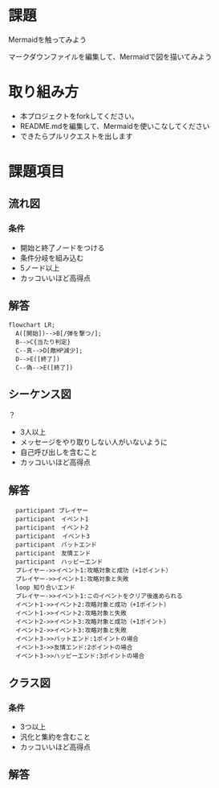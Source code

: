 # 課題
Mermaidを触ってみよう

マークダウンファイルを編集して、Mermaidで図を描いてみよう

# 取り組み方
* 本プロジェクトをforkしてください。
* README.mdを編集して、Mermaidを使いこなしてください
* できたらプルリクエストを出します

# 課題項目
## 流れ図
### 条件
- 開始と終了ノードをつける
- 条件分岐を組み込む
- 5ノード以上
- カッコいいほど高得点

## 解答
```mermaid
flowchart LR;
  A([開始])-->B[/弾を撃つ/];
  B-->C{当たり判定}
  C--真-->D[敵HP減少];
  D-->E([終了])
  C--偽-->E([終了])
```

## シーケンス図
？
- 3人以上
- メッセージをやり取りしない人がいないように
- 自己呼び出しを含むこと
- カッコいいほど高得点

## 解答
```mermaid
  participant プレイヤー
  participant　イベント1
  participant　イベント2
  participant  イベント3
  participant　バットエンド
  participant　友情エンド
  participant　ハッピーエンド
  プレイヤー->>イベント1:攻略対象と成功（+1ポイント）
  プレイヤー->>イベント1:攻略対象と失敗
  loop 知り合いエンド
  プレイヤー->>イベント1:このイベントをクリア後進められる
  イベント1->>イベント2:攻略対象と成功（+1ポイント）
  イベント1->>イベント2:攻略対象と失敗
  イベント2->>イベント3:攻略対象と成功（+1ポイント）
  イベント2->>イベント3:攻略対象と失敗
  イベント3->>バットエンド:1ポイントの場合
  イベント3->>友情エンド:2ポイントの場合
  イベント3->>ハッピーエンド:3ポイントの場合
```

## クラス図

### 条件
- 3つ以上
- 汎化と集約を含むこと
- カッコいいほど高得点

## 解答
